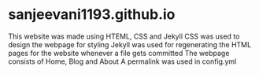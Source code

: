# sanjeevani1193.github.io
This website was made using HTEML, CSS and Jekyll
CSS was used to design the webpage for styling
Jekyll was used for regenerating the HTML pages for the website whenever a file gets committed
The webpage consists of Home, Blog and About
A permalink was used in config.yml

